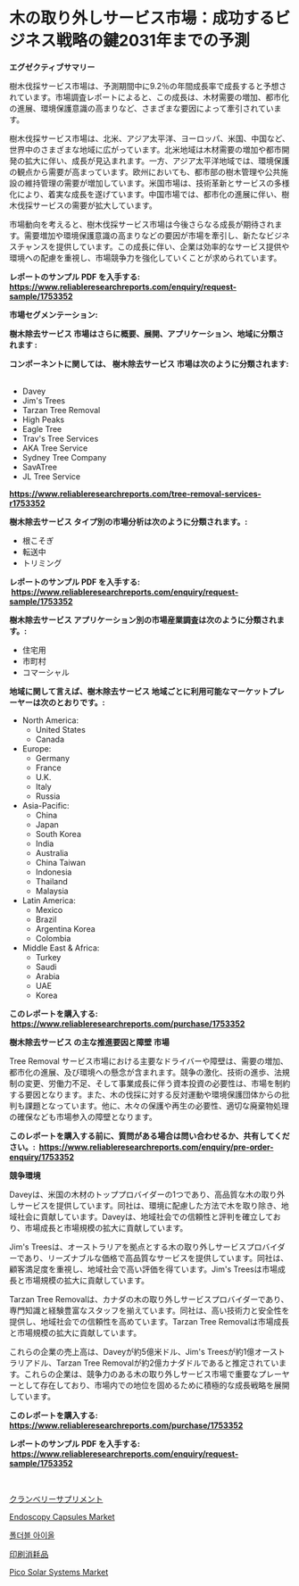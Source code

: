 <p><h1>木の取り外しサービス市場：成功するビジネス戦略の鍵2031年までの予測</h1></p><p><strong>エグゼクティブサマリー</strong></p>
<p><p>樹木伐採サービス市場は、予測期間中に9.2％の年間成長率で成長すると予想されています。市場調査レポートによると、この成長は、木材需要の増加、都市化の進展、環境保護意識の高まりなど、さまざまな要因によって牽引されています。</p><p>樹木伐採サービス市場は、北米、アジア太平洋、ヨーロッパ、米国、中国など、世界中のさまざまな地域に広がっています。北米地域は木材需要の増加や都市開発の拡大に伴い、成長が見込まれます。一方、アジア太平洋地域では、環境保護の観点から需要が高まっています。欧州においても、都市部の樹木管理や公共施設の維持管理の需要が増加しています。米国市場は、技術革新とサービスの多様化により、着実な成長を遂げています。中国市場では、都市化の進展に伴い、樹木伐採サービスの需要が拡大しています。</p><p>市場動向を考えると、樹木伐採サービス市場は今後さらなる成長が期待されます。需要増加や環境保護意識の高まりなどの要因が市場を牽引し、新たなビジネスチャンスを提供しています。この成長に伴い、企業は効率的なサービス提供や環境への配慮を重視し、市場競争力を強化していくことが求められています。</p></p>
<p><strong>レポートのサンプル PDF を入手する: <a href="https://www.reliableresearchreports.com/enquiry/request-sample/1753352">https://www.reliableresearchreports.com/enquiry/request-sample/1753352</a></strong></p>
<p><strong>市場セグメンテーション:</strong></p>
<p><strong> 樹木除去サービス 市場はさらに概要、展開、アプリケーション、地域に分類されます :</strong></p>
<p><strong>コンポーネントに関しては、 樹木除去サービス 市場は次のように分類されます: &nbsp;</strong></p>
<p><ul><li>Davey</li><li>Jim's Trees</li><li>Tarzan Tree Removal</li><li>High Peaks</li><li>Eagle Tree</li><li>Trav's Tree Services</li><li>AKA Tree Service</li><li>Sydney Tree Company</li><li>SavATree</li><li>JL Tree Service</li></ul></p>
<p><strong><a href="https://www.reliableresearchreports.com/tree-removal-services-r1753352">https://www.reliableresearchreports.com/tree-removal-services-r1753352</a></strong></p>
<p><strong> 樹木除去サービス タイプ別の市場分析は次のように分類されます。:</strong></p>
<p><ul><li>根こそぎ</li><li>転送中</li><li>トリミング</li></ul></p>
<p><strong>レポートのサンプル PDF を入手する: &nbsp;<a href="https://www.reliableresearchreports.com/enquiry/request-sample/1753352">https://www.reliableresearchreports.com/enquiry/request-sample/1753352</a></strong></p>
<p><strong> 樹木除去サービス アプリケーション別の市場産業調査は次のように分類されます。:</strong></p>
<p><ul><li>住宅用</li><li>市町村</li><li>コマーシャル</li></ul></p>
<p><strong>地域に関して言えば、樹木除去サービス 地域ごとに利用可能なマーケットプレーヤーは次のとおりです。:</strong></p>
<p><ul>
    <li>
        North America:
        <ul>
            <li>United States</li>
            <li>Canada</li>
        </ul>
    </li>
    <li>
        Europe:
        <ul>
            <li>Germany</li>
            <li>France</li>
            <li>U.K.</li>
            <li>Italy</li>
            <li>Russia</li>
        </ul>
    </li>
    <li>
        Asia-Pacific:
        <ul>
            <li>China</li>
            <li>Japan</li>
            <li>South Korea</li>
            <li>India</li>
            <li>Australia</li>
            <li>China Taiwan</li>
            <li>Indonesia</li>
            <li>Thailand</li>
            <li>Malaysia</li>
        </ul>
    </li>
    <li>
        Latin America:
        <ul>
            <li>Mexico</li>
            <li>Brazil</li>
            <li>Argentina Korea</li>
            <li>Colombia</li>
        </ul>
    </li>
    <li>
        Middle East & Africa:
        <ul>
            <li>Turkey</li>
            <li>Saudi</li>
            <li>Arabia</li>
            <li>UAE</li>
            <li>Korea</li>
        </ul>
    </li>
    </ul></p>
<p><strong>このレポートを購入する: &nbsp;<a href="https://www.reliableresearchreports.com/purchase/1753352">https://www.reliableresearchreports.com/purchase/1753352</a></strong></p>
<p><strong>樹木除去サービス の主な推進要因と障壁 市場</strong></p>
<p><p>Tree Removal サービス市場における主要なドライバーや障壁は、需要の増加、都市化の進展、及び環境への懸念が含まれます。競争の激化、技術の進歩、法規制の変更、労働力不足、そして事業成長に伴う資本投資の必要性は、市場を制約する要因となります。また、木の伐採に対する反対運動や環境保護団体からの批判も課題となっています。他に、木々の保護や再生の必要性、適切な廃棄物処理の確保なども市場参入の障壁となります。</p></p>
<p><strong>このレポートを購入する前に、質問がある場合は問い合わせるか、共有してください。:&nbsp; <a href="https://www.reliableresearchreports.com/enquiry/pre-order-enquiry/1753352">https://www.reliableresearchreports.com/enquiry/pre-order-enquiry/1753352</a></strong></p>
<p><strong>競争環境</strong></p>
<p><p>Daveyは、米国の木材のトッププロバイダーの1つであり、高品質な木の取り外しサービスを提供しています。同社は、環境に配慮した方法で木を取り除き、地域社会に貢献しています。Daveyは、地域社会での信頼性と評判を確立しており、市場成長と市場規模の拡大に貢献しています。</p><p>Jim's Treesは、オーストラリアを拠点とする木の取り外しサービスプロバイダーであり、リーズナブルな価格で高品質なサービスを提供しています。同社は、顧客満足度を重視し、地域社会で高い評価を得ています。Jim's Treesは市場成長と市場規模の拡大に貢献しています。</p><p>Tarzan Tree Removalは、カナダの木の取り外しサービスプロバイダーであり、専門知識と経験豊富なスタッフを揃えています。同社は、高い技術力と安全性を提供し、地域社会での信頼性を高めています。Tarzan Tree Removalは市場成長と市場規模の拡大に貢献しています。</p><p>これらの企業の売上高は、Daveyが約5億米ドル、Jim's Treesが約1億オーストラリアドル、Tarzan Tree Removalが約2億カナダドルであると推定されています。これらの企業は、競争力のある木の取り外しサービス市場で重要なプレーヤーとして存在しており、市場内での地位を固めるために積極的な成長戦略を展開しています。</p></p>
<p><strong>このレポートを購入する: &nbsp; <a href="https://www.reliableresearchreports.com/purchase/1753352">https://www.reliableresearchreports.com/purchase/1753352</a></strong></p>
<p><strong>レポートのサンプル PDF を入手する: &nbsp;<a href="https://www.reliableresearchreports.com/enquiry/request-sample/1753352">https://www.reliableresearchreports.com/enquiry/request-sample/1753352</a></strong><strong></strong></p>
<p>&nbsp;</p>
<p><p><a href="https://medium.com/@gustavorn8776xcc/%E3%82%AF%E3%83%A9%E3%83%B3%E3%83%99%E3%83%AA%E3%83%BC%E3%82%B5%E3%83%97%E3%83%AA%E3%83%A1%E3%83%B3%E3%83%88%E5%B8%82%E5%A0%B4-%E7%AB%B6%E4%BA%89%E5%88%86%E6%9E%90-%E5%B8%82%E5%A0%B4%E5%8B%95%E5%90%91-2031%E5%B9%B4%E3%81%BE%E3%81%A7%E3%81%AE%E4%BA%88%E6%B8%AC-bf02710bf523">クランベリーサプリメント</a></p><p><a href="https://www.linkedin.com/pulse/endoscopy-capsules-market-offer-valuable-insights-size-share-jp39e?trackingId=YjaMUi6XCpTGLBJNkc0ArQ%3D%3D">Endoscopy Capsules Market</a></p><p><a href="https://medium.com/@lucianmaluan2022/%EC%A0%91%EC%9D%B4%EC%8B%9D-%EC%9D%B8%EA%B3%B5%EC%88%98%EC%A0%95%EC%B2%B4-%EC%8B%9C%EC%9E%A5-%EC%A1%B0%EC%82%AC-%EB%B3%B4%EA%B3%A0%EC%84%9C-2024%EB%85%84%EB%B6%80%ED%84%B0-2031%EB%85%84%EA%B9%8C%EC%A7%80%EC%9D%98-%EC%97%AD%EC%82%AC-%EB%B0%8F-%EC%98%88%EC%B8%A1-cb4e20884357">폴더블 아이올</a></p><p><a href="https://github.com/zoetazuur/Market-Research-Report-List-1/blob/main/391870425559.md">印刷消耗品</a></p><p><a href="https://github.com/guneycigdem35/Market-Research-Report-List-2/blob/main/pico-solar-systems-market.md">Pico Solar Systems Market</a></p></p>